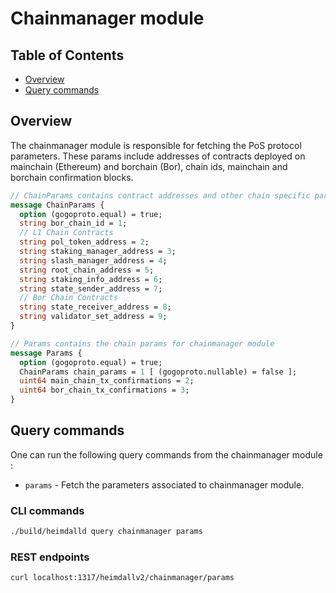 [//]: # (TODO HV2: https://polygon.atlassian.net/browse/POS-2757)

# Chainmanager module

## Table of Contents

* [Overview](#overview)
* [Query commands](#query-commands)

## Overview

The chainmanager module is responsible for fetching the PoS protocol parameters. These params include addresses of contracts deployed on mainchain (Ethereum) and borchain (Bor), chain ids, mainchain and borchain confirmation blocks.

```protobuf
// ChainParams contains contract addresses and other chain specific parameters
message ChainParams {
  option (gogoproto.equal) = true;
  string bor_chain_id = 1;
  // L1 Chain Contracts
  string pol_token_address = 2;
  string staking_manager_address = 3;
  string slash_manager_address = 4;
  string root_chain_address = 5;
  string staking_info_address = 6;
  string state_sender_address = 7;
  // Bor Chain Contracts
  string state_receiver_address = 8;
  string validator_set_address = 9;
}

// Params contains the chain params for chainmanager module
message Params {
  option (gogoproto.equal) = true;
  ChainParams chain_params = 1 [ (gogoproto.nullable) = false ];
  uint64 main_chain_tx_confirmations = 2;
  uint64 bor_chain_tx_confirmations = 3;
}
```

## Query commands

One can run the following query commands from the chainmanager module :

* `params` - Fetch the parameters associated to chainmanager module.

### CLI commands

```bash
./build/heimdalld query chainmanager params
```

### REST endpoints

```bash
curl localhost:1317/heimdallv2/chainmanager/params
```
